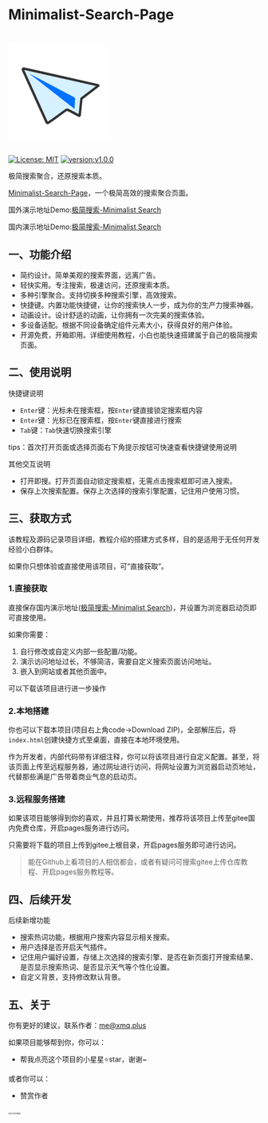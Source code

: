# Minimalist-Search-Page

# ![Minimalist-Search-Page](/images/favicon.png)

[![License: MIT](https://img.shields.io/badge/License-MIT-yellow.svg?style=flat-square)](https://github.com/Sumsung524/Minimalist-Search-Page/blob/master/LICENSE) [![version:v1.0.0](https://img.shields.io/badge/version-v1.0.0-green.svg?style=flat-square)](https://github.com/Sumsung524/Minimalist-Search-Page/releases)

极简搜索聚合，还原搜索本质。

[Minimalist-Search-Page](https://github.com/Sumsung524/Minimalist-Search-Page)，一个极简高效的搜索聚合页面。

国外演示地址Demo:[极简搜索-Minimalist Search](https://sumsung524.github.io/Minimalist-Search-Page/index.html)

国内演示地址Demo:[极简搜索-Minimalist Search](https://sumsu_1.gitee.io/minimalist-search-page/index.html)



## 一、功能介绍

- 简约设计。简单美观的搜索界面，远离广告。
- 轻快实用。专注搜索，极速访问，还原搜索本质。
- 多种引擎聚合。支持切换多种搜索引擎，高效搜索。
- 快捷键。内置功能快捷键，让你的搜索快人一步，成为你的生产力搜索神器。
- 动画设计。设计舒适的动画，让你拥有一次完美的搜索体验。
- 多设备适配。根据不同设备确定组件元素大小，获得良好的用户体验。
- 开源免费，开箱即用。详细使用教程，小白也能快速搭建属于自己的极简搜索页面。



## 二、使用说明

快捷键说明

- `Enter`键：光标未在搜索框，按`Enter`键直接锁定搜索框内容
- `Enter`键：光标已在搜索框，按`Enter`键直接进行搜索
- `Tab`键：`Tab`快速切换搜索引擎

tips：首次打开页面或选择页面右下角提示按钮可快速查看快捷键使用说明

其他交互说明

- 打开即搜。打开页面自动锁定搜索框，无需点击搜索框即可进入搜索。
- 保存上次搜索配置。保存上次选择的搜索引擎配置，记住用户使用习惯。



## 三、获取方式

该教程及源码记录项目详细，教程介绍的搭建方式多样，目的是适用于无任何开发经验小白群体。

如果你只想体验或直接使用该项目，可“直接获取”。

### 1.直接获取

直接保存国内演示地址([极简搜索-Minimalist Search](https://sumsung524.github.io/Minimalist-Search-Page/index.html))，并设置为浏览器启动页即可直接使用。

如果你需要：

1. 自行修改或自定义内部一些配置/功能。
2. 演示访问地址过长，不够简洁，需要自定义搜索页面访问地址。
3. 嵌入到网站或者其他页面中。

可以下载该项目进行进一步操作

### 2.本地搭建

你也可以下载本项目(项目右上角code→Download ZIP)，全部解压后，将`index.html`创建快捷方式至桌面，直接在本地环境使用。

作为开发者，内部代码带有详细注释，你可以将该项目进行自定义配置。甚至，将该页面上传至远程服务器，通过网址进行访问，将网址设置为浏览器启动页地址，代替那些满是广告带着商业气息的启动页。



### 3.远程服务搭建

如果该项目能够得到你的喜欢，并且打算长期使用，推荐将该项目上传至gitee国内免费仓库，开启pages服务进行访问。

只需要将下载的项目上传到gitee上根目录，开启pages服务即可进行访问。

> 能在Github上看项目的人相信都会，或者有疑问可搜索gitee上传仓库教程、开启pages服务教程等。



## 四、后续开发

后续新增功能

- 搜索热词功能，根据用户搜索内容显示相关搜索。
- 用户选择是否开启天气插件。
- 记住用户偏好设置，存储上次选择的搜索引擎、是否在新页面打开搜索结果、是否显示搜索热词、是否显示天气等个性化设置。
- 自定义背景，支持修改默认背景。



## 五、关于

你有更好的建议，联系作者：me@xmq.plus

如果项目能够帮到你，你可以：

- 帮我点亮这个项目的小星星⭐star，谢谢~

或者你可以：

- 赞赏作者

<img src="https://xmq.plus/medias/reward/alipay.jpg" alt="支付宝" style="zoom:22%;" /><img src="https://xmq.plus/medias/reward/wechat.png" alt="微信" style="zoom:26%;" />